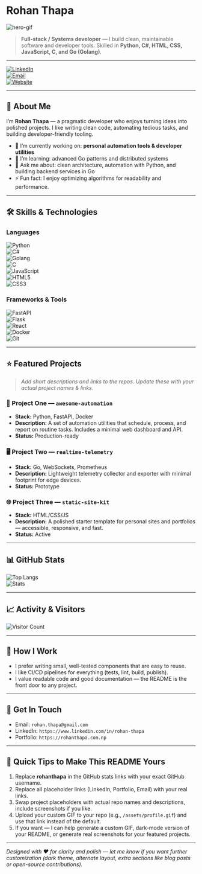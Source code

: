 # Rohan Thapa

![hero-gif](https://media.giphy.com/media/hvRJCLFzcasrR4ia7z/giphy.gif)

> **Full-stack / Systems developer** — I build clean, maintainable software and developer tools. Skilled in **Python, C#, HTML, CSS, JavaScript, C, and Go (Golang)**.

---

[![LinkedIn](https://img.shields.io/badge/LinkedIn-Connect-blue?style=flat-square&logo=linkedin)](https://www.linkedin.com/in/rohan-thapa)  
[![Email](https://img.shields.io/badge/Email-rohan.thapa%40gmail.com-red?style=flat-square&logo=gmail)](mailto:rohan.thapa@gmail.com)  
[![Website](https://img.shields.io/badge/Portfolio-visit-brightgreen?style=flat-square&logo=google-chrome)](https://rohanthapa.com.np)

---

## 👋 About Me

I’m **Rohan Thapa** — a pragmatic developer who enjoys turning ideas into polished projects. I like writing clean code, automating tedious tasks, and building developer-friendly tooling.

- 🔭 I’m currently working on: **personal automation tools & developer utilities**  
- 🌱 I’m learning: advanced Go patterns and distributed systems  
- 💬 Ask me about: clean architecture, automation with Python, and building backend services in Go  
- ⚡ Fun fact: I enjoy optimizing algorithms for readability and performance.

---

## 🛠️ Skills & Technologies

### Languages  
![Python](https://img.shields.io/badge/Python-3776AB?style=for-the-badge&logo=python&logoColor=white)  
![C#](https://img.shields.io/badge/C%23-239120?style=for-the-badge&logo=c-sharp&logoColor=white)  
![Golang](https://img.shields.io/badge/Go-00ADD8?style=for-the-badge&logo=go&logoColor=white)  
![C](https://img.shields.io/badge/C-00599C?style=for-the-badge&logo=c&logoColor=white)  
![JavaScript](https://img.shields.io/badge/JavaScript-F7DF1E?style=for-the-badge&logo=javascript&logoColor=black)  
![HTML5](https://img.shields.io/badge/HTML5-E34F26?style=for-the-badge&logo=html5&logoColor=white)  
![CSS3](https://img.shields.io/badge/CSS3-1572B6?style=for-the-badge&logo=css3&logoColor=white)

### Frameworks & Tools  
![FastAPI](https://img.shields.io/badge/FastAPI-005571?style=flat-square)  
![Flask](https://img.shields.io/badge/Flask-000000?style=flat-square)  
![React](https://img.shields.io/badge/React-20232A?style=flat-square&logo=react)  
![Docker](https://img.shields.io/badge/Docker-2496ED?style=flat-square&logo=docker)  
![Git](https://img.shields.io/badge/Git-F05032?style=flat-square&logo=git)

---

## ⭐ Featured Projects

> _Add short descriptions and links to the repos. Update these with your actual project names & links._

### 🔧 Project One — `awesome-automation`  
- **Stack:** Python, FastAPI, Docker  
- **Description:** A set of automation utilities that schedule, process, and report on routine tasks. Includes a minimal web dashboard and API.  
- **Status:** Production-ready

### 🖥️ Project Two — `realtime-telemetry`  
- **Stack:** Go, WebSockets, Prometheus  
- **Description:** Lightweight telemetry collector and exporter with minimal footprint for edge devices.  
- **Status:** Prototype

### 🌐 Project Three — `static-site-kit`  
- **Stack:** HTML/CSS/JS  
- **Description:** A polished starter template for personal sites and portfolios — accessible, responsive, and fast.  
- **Status:** Active

---

## 📊 GitHub Stats

![Top Langs](https://github-readme-stats.vercel.app/api/top-langs/?username=rohanthapa&layout=compact&theme=default)  
![Stats](https://github-readme-stats.vercel.app/api?username=rohanthapa&show_icons=true&theme=default)

---

## 📈 Activity & Visitors

![Visitor Count](https://profile-counter.glitch.me/rohanthapa/count.svg)

---

## 🎯 How I Work

- I prefer writing small, well-tested components that are easy to reuse.  
- I like CI/CD pipelines for everything (tests, lint, build, publish).  
- I value readable code and good documentation — the README is the front door to any project.

---

## 💬 Get In Touch

- Email: `rohan.thapa@gmail.com`  
- LinkedIn: `https://www.linkedin.com/in/rohan-thapa`  
- Portfolio: `https://rohanthapa.com.np`

---

## 📎 Quick Tips to Make This README Yours

1. Replace **rohanthapa** in the GitHub stats links with your exact GitHub username.  
2. Replace all placeholder links (LinkedIn, Portfolio, Email) with your real links.  
3. Swap project placeholders with actual repo names and descriptions, include screenshots if you like.  
4. Upload your custom GIF to your repo (e.g., `/assets/profile.gif`) and use that link instead of the default.  
5. If you want — I can help generate a custom GIF, dark-mode version of your README, or generate real screenshots for your featured projects.

---

*Designed with ❤️ for clarity and polish — let me know if you want further customization (dark theme, alternate layout, extra sections like blog posts or open-source contributions).*
